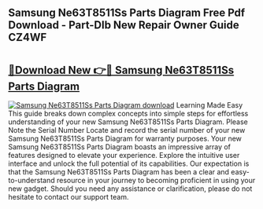 ## Samsung Ne63T8511Ss Parts Diagram Free Pdf Download - Part-DIb New Repair Owner Guide CZ4WF

# <h2><a href="http://dfriie.blite.top/?on=Samsung+Ne63T8511Ss+Parts+Diagram">🔗Download New 👉🔴 Samsung Ne63T8511Ss Parts Diagram</a></h2>

[![Samsung Ne63T8511Ss Parts Diagram download](https://i.imgur.com/lujVjoI.png)](http://dfriie.blite.top/?on=Samsung+Ne63T8511Ss+Parts+Diagram)
Learning Made Easy This guide breaks down complex concepts into simple steps for effortless understanding of your new Samsung Ne63T8511Ss Parts Diagram. Please Note the Serial Number Locate and record the serial number of your new Samsung Ne63T8511Ss Parts Diagram for warranty purposes. Your new Samsung Ne63T8511Ss Parts Diagram boasts an impressive array of features designed to elevate your experience. Explore the intuitive user interface and unlock the full potential of its capabilities. Our expectation is that the Samsung Ne63T8511Ss Parts Diagram has been a clear and easy-to-understand resource in your journey to becoming proficient in using your new gadget. Should you need any assistance or clarification, please do not hesitate to contact our support team.

